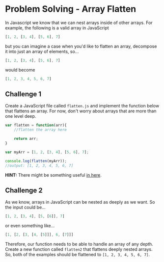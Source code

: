 # Problem Solving - Array Flatten

In Javascript we know that we can nest arrays inside of other arrays. For example, the following is a valid array in JavaScript

```javascript
[1, 2, [3, 4], [5, 6], 7]
```

but you can imagine a case when you'd like to flatten an array, decompose it into just an array of elements, so...

```javascript
[1, 2, [3, 4], [5, 6], 7]
```

would become

```javascript
[1, 2, 3, 4, 5, 6, 7]
```

## Challenge 1

Create a JavaScript file called `flatten.js` and implement the function below that flattens an array. For now, don't worry about arrays that are more than one level deep.

```javascript
var flatten = function(arr){
    //flatten the array here

    return arr;
}

var myArr = [1, 2, [3, 4], [5, 6], 7];

console.log(flatten(myArr));
//output: [1, 2, 3, 4, 5, 6, 7]
```

**HINT:** There might be something useful [in here](https://developer.mozilla.org/en-US/docs/Web/JavaScript/Reference/Global_Objects/Array).

## Challenge 2

As we know, arrays in JavaScript can be nested as deeply as we want. So the input could be...

```javascript
[1, 2, [3, 4], [5, [6]], 7]
```

or even something like...

```javascript
[1, [2, [3, [4, [5]]], 6, [7]]]
```

Therefore, our function needs to be able to handle an array of any depth. Create a new function called `flatten2` that flattens deeply nested arrays. So, both of the examples should be flattened to `[1, 2, 3, 4, 5, 6, 7]`.

